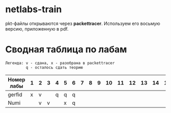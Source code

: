 # netlabs-train

pkt-файлы открываются через **packettracer**. Используем его восьмую версию, приложенную в pdf.

# Сводная таблица по лабам

```
Легенда: v - сдана, x - разобрана в packettracer
         q - осталось сдать теорию
```

| Номер лабы | 1   | 2   | 3   | 4   | 5   | 6   | 7   | 8   | 9   | 10  | 11  | 12  | 13  | 14  | 15  |
| ---------- | --- | --- | --- | --- | --- | --- | --- | --- | --- | --- | --- | --- | --- | --- | --- |
| gerfid     | x   | v   |     | q   | q   | q   |     |     |     |     |     |     |     |     |     |
| Numi       |     | v   | v   |     | x   | q   |     |     |     |     |     |     |     |     |     |
